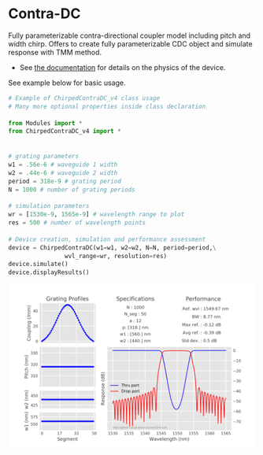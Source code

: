 # Contra-DC

Fully parameterizable contra-directional coupler model including pitch and width chirp.
Offers to create fully parameterizable CDC object and simulate response with TMM method. 

- See [the documentation](https://github.com/JonathanCauchon/Contra-DC/tree/master/Documentation) for details on the physics of the device.


See example below for basic usage.

```python
# Example of ChirpedContraDC_v4 class usage
# Many more optional properties inside class declaration

from Modules import *
from ChirpedContraDC_v4 import *


# grating parameters
w1 = .56e-6 # waveguide 1 width
w2 = .44e-6 # waveguide 2 width
period = 318e-9 # grating period
N = 1000 # number of grating periods

# simulation parameters
wr = [1530e-9, 1565e-9] # wavelength range to plot
res = 500 # number of wavelength points

# Device creation, simulation and performance assessment
device = ChirpedContraDC(w1=w1, w2=w2, N=N, period=period,\
				wvl_range=wr, resolution=res)
device.simulate()
device.displayResults()
```
![alt text](https://github.com/JonathanCauchon/Contra-DC/blob/master/Example_spectrum.png "Result of simulation")

